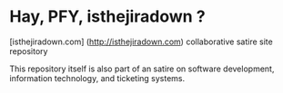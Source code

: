 Hay, PFY, isthejiradown ?
==========================

[isthejiradown.com] (http://isthejiradown.com) collaborative satire site repository


This repository itself is also part of an satire on software development, information technology, and ticketing systems.

